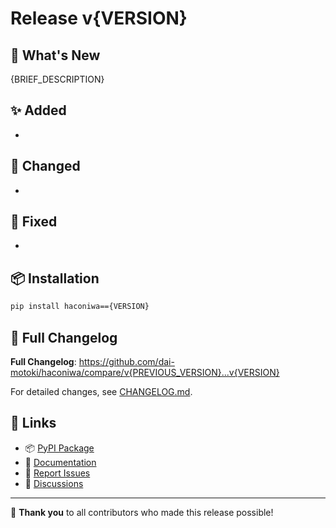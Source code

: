 # Release v{VERSION}

## 🚀 What's New

{BRIEF_DESCRIPTION}

## ✨ Added
- 

## 🔄 Changed
- 

## 🐛 Fixed
- 

## 📦 Installation

```bash
pip install haconiwa=={VERSION}
```

## 📝 Full Changelog

**Full Changelog**: https://github.com/dai-motoki/haconiwa/compare/v{PREVIOUS_VERSION}...v{VERSION}

For detailed changes, see [CHANGELOG.md](https://github.com/dai-motoki/haconiwa/blob/main/CHANGELOG.md).

## 🔗 Links

- 📦 [PyPI Package](https://pypi.org/project/haconiwa/{VERSION}/)
- 📖 [Documentation](https://github.com/dai-motoki/haconiwa#readme)
- 🐛 [Report Issues](https://github.com/dai-motoki/haconiwa/issues)
- 💬 [Discussions](https://github.com/dai-motoki/haconiwa/discussions)

---

🙏 **Thank you** to all contributors who made this release possible! 